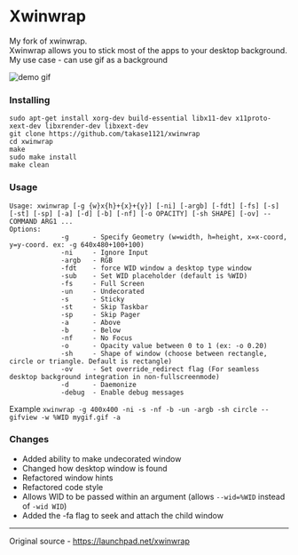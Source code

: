 # Xwinwrap

My fork of xwinwrap.  
Xwinwrap allows you to stick most of the apps to your desktop background.  
My use case - can use gif as a background

![demo gif](https://github.com/ujjwal96/xwinwrap/blob/demo/demo.gif)

### Installing

```
sudo apt-get install xorg-dev build-essential libx11-dev x11proto-xext-dev libxrender-dev libxext-dev
git clone https://github.com/takase1121/xwinwrap
cd xwinwrap
make
sudo make install
make clean
```

### Usage

```
Usage: xwinwrap [-g {w}x{h}+{x}+{y}] [-ni] [-argb] [-fdt] [-fs] [-s] [-st] [-sp] [-a] [-d] [-b] [-nf] [-o OPACITY] [-sh SHAPE] [-ov] -- COMMAND ARG1 ...
Options:
             -g      - Specify Geometry (w=width, h=height, x=x-coord, y=y-coord. ex: -g 640x480+100+100)
             -ni     - Ignore Input
             -argb   - RGB
             -fdt    - force WID window a desktop type window
             -sub    - Set WID placeholder (default is %WID)
             -fs     - Full Screen
             -un     - Undecorated
             -s      - Sticky
             -st     - Skip Taskbar
             -sp     - Skip Pager
             -a      - Above
             -b      - Below
             -nf     - No Focus
             -o      - Opacity value between 0 to 1 (ex: -o 0.20)
             -sh     - Shape of window (choose between rectangle, circle or triangle. Default is rectangle)
             -ov     - Set override_redirect flag (For seamless desktop background integration in non-fullscreenmode)
             -d      - Daemonize
             -debug  - Enable debug messages
```

Example
`xwinwrap -g 400x400 -ni -s -nf -b -un -argb -sh circle -- gifview -w %WID mygif.gif -a`

### Changes

-   Added ability to make undecorated window
-   Changed how desktop window is found
-   Refactored window hints
-   Refactored code style
-   Allows WID to be passed within an argument (allows `--wid=%WID` instead of `-wid WID`)
-   Added the -fa flag to seek and attach the child window

---

Original source - https://launchpad.net/xwinwrap
